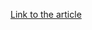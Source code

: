 [Link to the article](https://www.akamai.com/blog/security-research/2024/apr/phishing-usps-malicious-domains-traffic-equal-to-legitimate-traffic)
